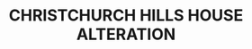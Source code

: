 ---
title: CHRISTCHURCH HILLS HOUSE ALTERATION
description: >
  Alteration and addition to 1930's (est) Heritage house in Christchurch + Studio additon
year: 2024
position: 107
images:
  - src: /assets/uploads/A-2402-1.png
  - src: /assets/uploads/A-2402-2.png
  - src: /assets/uploads/A-2402-3.png
  - src: /assets/uploads/A-2402-4.jpg
  - src: /assets/uploads/A-2402-5.jpg
tags: alterations
---